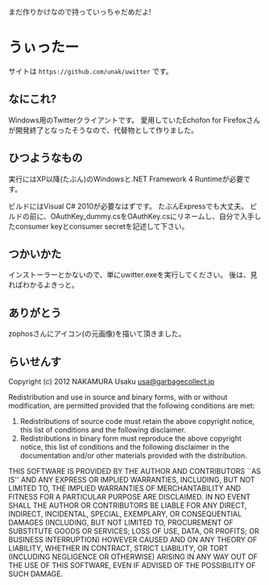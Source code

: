 まだ作りかけなので持っていっちゃだめだよ!

うぃったー
==========

サイトは `https://github.com/unak/uwitter` です。

なにこれ?
---------
Windows用のTwitterクライアントです。
愛用していたEchofon for Firefoxさんが開発終了となったそうなので、代替物として作りました。

ひつようなもの
--------------
実行にはXP以降(たぶん)のWindowsと.NET Framework 4 Runtimeが必要です。

ビルドにはVisual C# 2010が必要なはずです。
たぶんExpressでも大丈夫。
ビルドの前に、OAuthKey_dummy.csをOAuthKey.csにリネームし、自分で入手したconsumer keyとconsumer secretを記述して下さい。

つかいかた
----------
インストーラーとかないので、単にuwitter.exeを実行してください。
後は、見ればわかるよきっと。

ありがとう
----------
zophosさんにアイコン(の元画像)を描いて頂きました。

らいせんす
----------
Copyright (c) 2012 NAKAMURA Usaku usa@garbagecollect.jp

Redistribution and use in source and binary forms, with or without
modification, are permitted provided that the following conditions are met:

1. Redistributions of source code must retain the above copyright notice,
   this list of conditions and the following disclaimer.
2. Redistributions in binary form must reproduce the above copyright notice,
   this list of conditions and the following disclaimer in the documentation
   and/or other materials provided with the distribution.

THIS SOFTWARE IS PROVIDED BY THE AUTHOR AND CONTRIBUTORS ``AS IS'' AND ANY
EXPRESS OR IMPLIED WARRANTIES, INCLUDING, BUT NOT LIMITED TO, THE IMPLIED
WARRANTIES OF MERCHANTABILITY AND FITNESS FOR A PARTICULAR PURPOSE ARE
DISCLAIMED. IN NO EVENT SHALL THE AUTHOR OR CONTRIBUTORS BE LIABLE FOR ANY
DIRECT, INDIRECT, INCIDENTAL, SPECIAL, EXEMPLARY, OR CONSEQUENTIAL DAMAGES
(INCLUDING, BUT NOT LIMITED TO, PROCUREMENT OF SUBSTITUTE GOODS OR SERVICES;
LOSS OF USE, DATA, OR PROFITS; OR BUSINESS INTERRUPTION) HOWEVER CAUSED AND
ON ANY THEORY OF LIABILITY, WHETHER IN CONTRACT, STRICT LIABILITY, OR TORT
(INCLUDING NEGLIGENCE OR OTHERWISE) ARISING IN ANY WAY OUT OF THE USE OF THIS
SOFTWARE, EVEN IF ADVISED OF THE POSSIBILITY OF SUCH DAMAGE.
